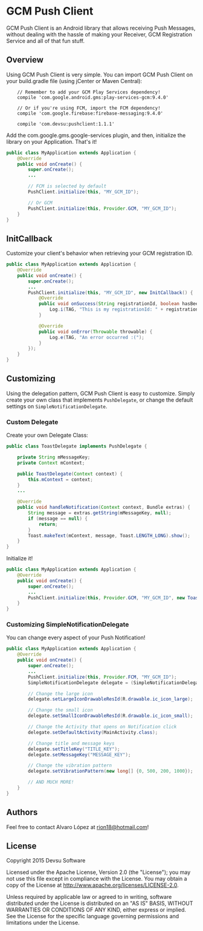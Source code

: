 # GCM Push Client #

GCM Push Client is an Android library that allows receiving Push Messages, without dealing with the hassle of making your Receiver, GCM Registration Service and all of that fun stuff.

## Overview ###

Using GCM Push Client is very simple. You can import GCM Push Client on your build.gradle file (using jCenter or Maven Central):

```
    // Remember to add your GCM Play Services dependency!
    compile 'com.google.android.gms:play-services-gcm:9.4.0'

    // Or if you're using FCM, import the FCM dependency!
    compile 'com.google.firebase:firebase-messaging:9.4.0'

    compile 'com.devsu:pushclient:1.1.1'
```

Add the com.google.gms.google-services plugin, and then, initialize the library on your Application. That's it!

```java
public class MyApplication extends Application {
    @Override
    public void onCreate() {
        super.onCreate();
        ...

        // FCM is selected by default
        PushClient.initialize(this, "MY_GCM_ID");

        // Or GCM
        PushClient.initialize(this, Provider.GCM, "MY_GCM_ID");
    }
}
```

## InitCallback ###

Customize your client's behavior when retrieving your GCM registration ID.

```java
public class MyApplication extends Application {
    @Override
    public void onCreate() {
        super.onCreate();
        ...
        PushClient.initialize(this, "MY_GCM_ID", new InitCallback() {
            @Override
            public void onSuccess(String registrationId, boolean hasBeenUpdated) {
                Log.i(TAG, "This is my registrationId: " + registrationId);
            }

            @Override
            public void onError(Throwable throwable) {
                Log.e(TAG, "An error occurred :(");
            }
        });
    }
}
```

## Customizing ###

Using the delegation pattern, GCM Push Client is easy to customize. Simply create your own class that implements `PushDelegate`, or change the default settings on `SimpleNotificationDelegate`.

### Custom Delegate ###

Create your own Delegate Class:

```java
public class ToastDelegate implements PushDelegate {

    private String mMessageKey;
    private Context mContext;

    public ToastDelegate(Context context) {
        this.mContext = context;
    }
    ...

    @Override
    public void handleNotification(Context context, Bundle extras) {
        String message = extras.getString(mMessageKey, null);
        if (message == null) {
            return;
        }
        Toast.makeText(mContext, message, Toast.LENGTH_LONG).show();
    }
}
```

Initialize it!

```java
public class MyApplication extends Application {
    @Override
    public void onCreate() {
        super.onCreate();
        ...
        PushClient.initialize(this, Provider.GCM, "MY_GCM_ID", new ToastDelegate(this));
    }
}
```

### Customizing SimpleNotificationDelegate ###

You can change every aspect of your Push Notification!

```java
public class MyApplication extends Application {
    @Override
    public void onCreate() {
        super.onCreate();
        ...
        PushClient.initialize(this, Provider.FCM, "MY_GCM_ID");
        SimpleNotificationDelegate delegate = (SimpleNotificationDelegate) PushClient.getDelegate();

        // Change the large icon
        delegate.setLargeIconDrawableResId(R.drawable.ic_icon_large);

        // Change the small icon
        delegate.setSmallIconDrawableResId(R.drawable.ic_icon_small);

        // Change the Activity that opens on Notification click
        delegate.setDefaultActivity(MainActivity.class);

        // Change title and message keys
        delegate.setTitleKey("TITLE_KEY");
        delegate.setMessageKey("MESSAGE_KEY");

        // Change the vibration pattern
        delegate.setVibrationPattern(new long[] {0, 500, 200, 1000});

        // AND MUCH MORE!
    }
}
```

## Authors ##
Feel free to contact Alvaro López at rion18@hotmail.com!

## License ###

Copyright 2015 Devsu Software

Licensed under the Apache License, Version 2.0 (the "License");
you may not use this file except in compliance with the License.
You may obtain a copy of the License at http://www.apache.org/licenses/LICENSE-2.0.

Unless required by applicable law or agreed to in writing, software
distributed under the License is distributed on an "AS IS" BASIS,
WITHOUT WARRANTIES OR CONDITIONS OF ANY KIND, either express or implied.
See the License for the specific language governing permissions and
limitations under the License.